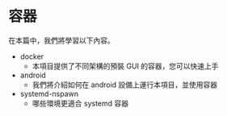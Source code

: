 # 容器

在本篇中，我們將學習以下內容。

- docker
  - 本項目提供了不同架構的預裝 GUI 的容器，您可以快速上手
- android
  - 我們將介紹如何在 android 設備上運行本項目，並使用容器
- systemd-nspawn
  - 哪些環境更適合 systemd 容器
